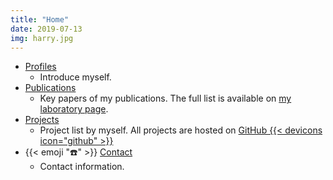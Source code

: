 ```yaml
---
title: "Home"
date: 2019-07-13
img: harry.jpg
---
```


* [Profiles](profiles)
    * Introduce myself.
* [Publications](publications)
    * Key papers of my publications.
	The full list is available on [my laboratory page](https://tamadalab.github.io/papers).
* [Projects](projects)
    * Project list by myself.  All projects are hosted on [GitHub {{< devicons icon="github" >}}](https://github.com/tamada) 
* {{< emoji ":telephone:" >}} [Contact](contact)
    * Contact information.
